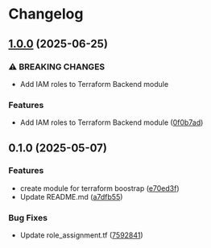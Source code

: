 # Changelog

## [1.0.0](https://github.com/prefapp/tfm/compare/aws-terraform-backend-v0.1.0...aws-terraform-backend-v1.0.0) (2025-06-25)


### ⚠ BREAKING CHANGES

* Add IAM roles to Terraform Backend module

### Features

* Add IAM roles to Terraform Backend module ([0f0b7ad](https://github.com/prefapp/tfm/commit/0f0b7adebd8873e311b52c1c02b7a2617e4650e9))

## 0.1.0 (2025-05-07)


### Features

* create module for terraform boostrap ([e70ed3f](https://github.com/prefapp/tfm/commit/e70ed3f387a6fc97eb2fa21fd61c9e98cf2bee09))
* Update README.md ([a7dfb55](https://github.com/prefapp/tfm/commit/a7dfb55b83447cf3ef08d168ab756e791f322e7a))


### Bug Fixes

* Update role_assignment.tf ([7592841](https://github.com/prefapp/tfm/commit/75928419415d74de12d2d38a602df7aa703c860e))
